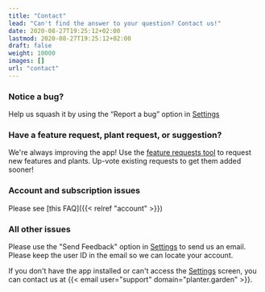 ```yaml
---
title: "Contact"
lead: "Can't find the answer to your question? Contact us!"
date: 2020-08-27T19:25:12+02:00
lastmod: 2020-08-27T19:25:12+02:00
draft: false
weight: 10000
images: []
url: "contact"
---
```


### Notice a bug?
Help us squash it by using the “Report a bug” option in [Settings](https://planter.garden/settings)

### Have a feature request, plant request, or suggestion?
We're always improving the app! Use the <a href="https://planter.garden/requests">feature requests tool</a> to request new features and plants. Up-vote existing requests to get them added sooner!

### Account and subscription issues
Please see [this FAQ]({{< relref "account" >}})

### All other issues
Please use the "Send Feedback" option in [Settings](https://planter.garden/settings) to send us an
email. Please keep the user ID in the email so we can locate your account.

If you don't have the app installed or can't access the [Settings](https://planter.garden/settings) screen, you can contact us at
{{< email user="support" domain="planter.garden" >}}.
